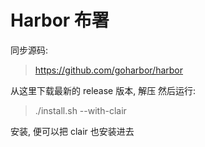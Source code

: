 # Harbor 布署

同步源码:
> https://github.com/goharbor/harbor

从这里下载最新的 release 版本, 解压
然后运行:
> ./install.sh --with-clair 

安装, 便可以把 clair 也安装进去